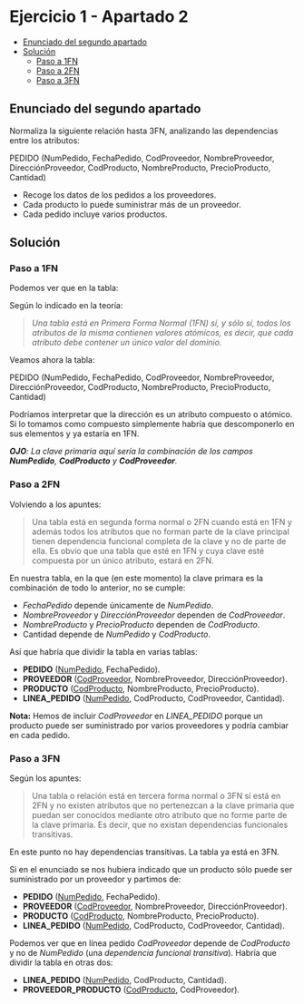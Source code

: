 # Ejercicio 1 - Apartado 2

<!-- toc -->

* [Enunciado del segundo apartado](#enunciado-del-segundo-apartado)
* [Solución](#solución)
  * [Paso a 1FN](#paso-a-1fn)
  * [Paso a 2FN](#paso-a-2fn)
  * [Paso a 3FN](#paso-a-3fn)

<!-- tocstop -->

## Enunciado del segundo apartado

Normaliza la siguiente relación hasta 3FN, analizando las dependencias entre los atributos:

PEDIDO (NumPedido, FechaPedido, CodProveedor, NombreProveedor, DirecciónProveedor, CodProducto, NombreProducto, PrecioProducto, Cantidad)

* Recoge los datos de los pedidos a los proveedores.
* Cada producto lo puede suministrar más de un proveedor.
* Cada pedido incluye varios productos.

## Solución

### Paso a 1FN

Podemos ver que en la tabla:

Según lo indicado en la teoría:

> _Una tabla está en Primera Forma Normal (1FN) sí, y sólo sí, todos los atributos de la misma contienen valores atómicos, es decir, que cada atributo debe contener un único valor del dominio._

Veamos ahora la tabla:

PEDIDO (NumPedido, FechaPedido, CodProveedor, NombreProveedor, DirecciónProveedor, CodProducto, NombreProducto, PrecioProducto, Cantidad)

Podríamos interpretar que la dirección es un atributo compuesto o atómico. Si lo tomamos como compuesto simplemente habría que descomponerlo en sus elementos y ya estaría en 1FN.

_**OJO**: La clave primaria aquí sería la combinación de los campos **NumPedido**, **CodProducto** y **CodProveedor**._

### Paso a 2FN

Volviendo a los apuntes:

> Una tabla está en segunda forma normal o 2FN cuando está en 1FN y además todos los atributos que no forman parte de la clave principal tienen dependencia funcional completa de la clave y no de parte de ella.
> Es obvio que una tabla que esté en 1FN y cuya clave esté compuesta por un único atributo, estará en 2FN.

En nuestra tabla, en la que (en este momento) la clave primara es la combinación de todo lo anterior, no se cumple:

* _FechaPedido_ depende únicamente de _NumPedido_.
* _NombreProveedor_ y _DirecciónProveedor_ dependen de _CodProveedor_.
* _NombreProducto_ y _PrecioProducto_ dependen de _CodProducto_.
* Cantidad depende de _NumPedido_ y _CodProducto_.

Así que habría que dividir la tabla en varias tablas:

* **PEDIDO** (<ins>NumPedido</ins>, FechaPedido).
* **PROVEEDOR** (<ins>CodProveedor</ins>, NombreProveedor, DirecciónProveedor).
* **PRODUCTO** (<ins>CodProducto</ins>, NombreProducto, PrecioProducto).
* **LINEA_PEDIDO** (<ins>NumPedido</ins>, CodProducto, CodProveedor, Cantidad).

**Nota:** Hemos de incluir _CodProveedor_ en _LINEA_PEDIDO_ porque un producto puede ser suministrado por varios proveedores y podría cambiar en cada pedido.

### Paso a 3FN

Según los apuntes:

> Una tabla o relación está en tercera forma normal o 3FN si está en 2FN y no existen atributos que no pertenezcan a la clave primaria que puedan ser conocidos mediante otro atributo que no forme parte de la clave primaria. Es decir, que no existan dependencias funcionales transitivas.

En este punto no hay dependencias transitivas. La tabla ya está en 3FN.

Si en el enunciado se nos hubiera indicado que un producto sólo puede ser suministrado por un proveedor y partimos de:

* **PEDIDO** (<ins>NumPedido</ins>, FechaPedido).
* **PROVEEDOR** (<ins>CodProveedor</ins>, NombreProveedor, DirecciónProveedor).
* **PRODUCTO** (<ins>CodProducto</ins>, NombreProducto, PrecioProducto).
* **LINEA_PEDIDO** (<ins>NumPedido</ins>, CodProducto, CodProveedor, Cantidad).

Podemos ver que en línea pedido _CodProveedor_ depende de _CodProducto_ y no de _NumPedido_ (una _dependencia funcional transitiva_). Habría que dividir la tabla en otras dos:

* **LINEA_PEDIDO** (<ins>NumPedido</ins>, CodProducto, Cantidad).
* **PROVEEDOR_PRODUCTO** (<ins>CodProducto</ins>, CodProveedor).

